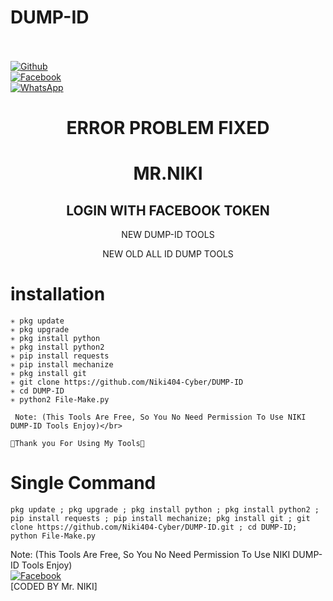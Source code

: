 # DUMP-ID
<b></b> </br> <br>[![Github](https://img.shields.io/badge/Github-Niki404-Cyber-dimgray?style=flat-square&logo=github)](https://github.com/Niki404-Cyber)<br> [![Facebook](https://img.shields.io/badge/Facebook-Mr.NIKI-blue?style=flat-square&logo=facebook)](https://www.facebook.com/NIKI.CYBER404.OFFICIALS)<br> [![WhatsApp](https://img.shields.io/badge/WhatsApp-Mr.NIKI-blue?style=flat-square&logo=WhatsApp)](https://chat.whatsapp.com/IulgtTY1ao6HeowtyCFEGJ)

<h1 align="center"> ERROR PROBLEM FIXED </h1>

<h1 align="center"> MR.NIKI</h1>


<h2 align="center"> LOGIN WITH FACEBOOK TOKEN</h2>

<p align="center"> NEW DUMP-ID TOOLS </p>

<p align="center"> NEW OLD ALL ID DUMP TOOLS

# <b>installation</b>

```
✳️ pkg update
✳️ pkg upgrade
✳️ pkg install python
✳️ pkg install python2
✳️ pip install requests
✳️ pip install mechanize
✳️ pkg install git
✳️ git clone https://github.com/Niki404-Cyber/DUMP-ID
✳️ cd DUMP-ID
✳️ python2 File-Make.py

 Note: (This Tools Are Free, So You No Need Permission To Use NIKI DUMP-ID Tools Enjoy)</br>

💚Thank you For Using My Tools💚

```

# Single Command 

```
pkg update ; pkg upgrade ; pkg install python ; pkg install python2 ; pip install requests ; pip install mechanize; pkg install git ; git clone https://github.com/Niki404-Cyber/DUMP-ID.git ; cd DUMP-ID; python File-Make.py
```

 Note: (This Tools Are Free, So You No Need Permission To Use NIKI DUMP-ID Tools Enjoy)</br>
 [![Facebook](https://img.shields.io/badge/Facebook-Mr.NIKI-blue?style=flat-square&logo=facebook)](https://www.facebook.com/Tera.Bap.Ka.Link.Hain)</br>
 [CODED BY Mr. NIKI]
